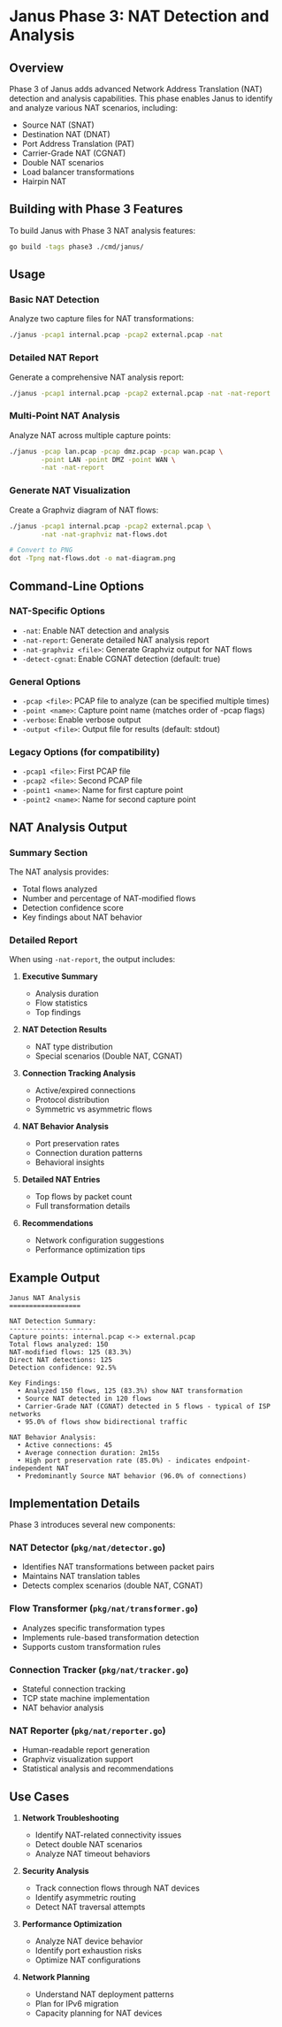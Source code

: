 # Janus Phase 3: NAT Detection and Analysis

## Overview

Phase 3 of Janus adds advanced Network Address Translation (NAT) detection and analysis capabilities. This phase enables Janus to identify and analyze various NAT scenarios, including:

- Source NAT (SNAT)
- Destination NAT (DNAT)
- Port Address Translation (PAT)
- Carrier-Grade NAT (CGNAT)
- Double NAT scenarios
- Load balancer transformations
- Hairpin NAT

## Building with Phase 3 Features

To build Janus with Phase 3 NAT analysis features:

```bash
go build -tags phase3 ./cmd/janus/
```

## Usage

### Basic NAT Detection

Analyze two capture files for NAT transformations:

```bash
./janus -pcap1 internal.pcap -pcap2 external.pcap -nat
```

### Detailed NAT Report

Generate a comprehensive NAT analysis report:

```bash
./janus -pcap1 internal.pcap -pcap2 external.pcap -nat -nat-report
```

### Multi-Point NAT Analysis

Analyze NAT across multiple capture points:

```bash
./janus -pcap lan.pcap -pcap dmz.pcap -pcap wan.pcap \
        -point LAN -point DMZ -point WAN \
        -nat -nat-report
```

### Generate NAT Visualization

Create a Graphviz diagram of NAT flows:

```bash
./janus -pcap1 internal.pcap -pcap2 external.pcap \
        -nat -nat-graphviz nat-flows.dot

# Convert to PNG
dot -Tpng nat-flows.dot -o nat-diagram.png
```

## Command-Line Options

### NAT-Specific Options

- `-nat`: Enable NAT detection and analysis
- `-nat-report`: Generate detailed NAT analysis report
- `-nat-graphviz <file>`: Generate Graphviz output for NAT flows
- `-detect-cgnat`: Enable CGNAT detection (default: true)

### General Options

- `-pcap <file>`: PCAP file to analyze (can be specified multiple times)
- `-point <name>`: Capture point name (matches order of -pcap flags)
- `-verbose`: Enable verbose output
- `-output <file>`: Output file for results (default: stdout)

### Legacy Options (for compatibility)

- `-pcap1 <file>`: First PCAP file
- `-pcap2 <file>`: Second PCAP file
- `-point1 <name>`: Name for first capture point
- `-point2 <name>`: Name for second capture point

## NAT Analysis Output

### Summary Section

The NAT analysis provides:
- Total flows analyzed
- Number and percentage of NAT-modified flows
- Detection confidence score
- Key findings about NAT behavior

### Detailed Report

When using `-nat-report`, the output includes:

1. **Executive Summary**
   - Analysis duration
   - Flow statistics
   - Top findings

2. **NAT Detection Results**
   - NAT type distribution
   - Special scenarios (Double NAT, CGNAT)

3. **Connection Tracking Analysis**
   - Active/expired connections
   - Protocol distribution
   - Symmetric vs asymmetric flows

4. **NAT Behavior Analysis**
   - Port preservation rates
   - Connection duration patterns
   - Behavioral insights

5. **Detailed NAT Entries**
   - Top flows by packet count
   - Full transformation details

6. **Recommendations**
   - Network configuration suggestions
   - Performance optimization tips

## Example Output

```
Janus NAT Analysis
==================

NAT Detection Summary:
---------------------
Capture points: internal.pcap <-> external.pcap
Total flows analyzed: 150
NAT-modified flows: 125 (83.3%)
Direct NAT detections: 125
Detection confidence: 92.5%

Key Findings:
  • Analyzed 150 flows, 125 (83.3%) show NAT transformation
  • Source NAT detected in 120 flows
  • Carrier-Grade NAT (CGNAT) detected in 5 flows - typical of ISP networks
  • 95.0% of flows show bidirectional traffic

NAT Behavior Analysis:
  • Active connections: 45
  • Average connection duration: 2m15s
  • High port preservation rate (85.0%) - indicates endpoint-independent NAT
  • Predominantly Source NAT behavior (96.0% of connections)
```

## Implementation Details

Phase 3 introduces several new components:

### NAT Detector (`pkg/nat/detector.go`)
- Identifies NAT transformations between packet pairs
- Maintains NAT translation tables
- Detects complex scenarios (double NAT, CGNAT)

### Flow Transformer (`pkg/nat/transformer.go`)
- Analyzes specific transformation types
- Implements rule-based transformation detection
- Supports custom transformation rules

### Connection Tracker (`pkg/nat/tracker.go`)
- Stateful connection tracking
- TCP state machine implementation
- NAT behavior analysis

### NAT Reporter (`pkg/nat/reporter.go`)
- Human-readable report generation
- Graphviz visualization support
- Statistical analysis and recommendations

## Use Cases

1. **Network Troubleshooting**
   - Identify NAT-related connectivity issues
   - Detect double NAT scenarios
   - Analyze NAT timeout behaviors

2. **Security Analysis**
   - Track connection flows through NAT devices
   - Identify asymmetric routing
   - Detect NAT traversal attempts

3. **Performance Optimization**
   - Analyze NAT device behavior
   - Identify port exhaustion risks
   - Optimize NAT configurations

4. **Network Planning**
   - Understand NAT deployment patterns
   - Plan for IPv6 migration
   - Capacity planning for NAT devices